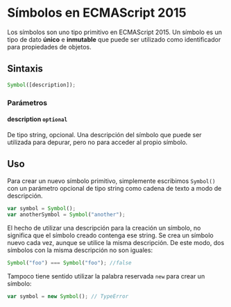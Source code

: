 # Símbolos en ECMAScript 2015

Los símbolos son uno tipo primitivo en ECMAScript 2015. Un símbolo es un tipo de dato **único** e **inmutable** que puede ser utilizado como identificador para propiedades de objetos. 

## Sintaxis

```javascript
Symbol([description]);
```
### Parámetros
#### description `optional`
De tipo string, opcional. Una descripción del símbolo que puede ser utilizada para depurar, pero no para acceder al propio símbolo.

## Uso
Para crear un nuevo símbolo primitivo, simplemente escribimos `Symbol()` con un parámetro opcional de tipo string como cadena de texto a modo de descripción.

```javascript
var symbol = Symbol();
var anotherSymbol = Symbol("another");
```

El hecho de utilizar una descripción para la creación un símbolo, no significa que el símbolo creado contenga ese string. Se crea un símbolo nuevo cada vez, aunque se utilice la misma descripción. De este modo, dos símbolos con la misma descripción no son iguales:

```javascript
Symbol("foo") === Symbol("foo"); //false
```

Tampoco tiene sentido utilizar la palabra reservada `new` para crear un símbolo:

```javascript
var symbol = new Symbol(); // TypeError
```

